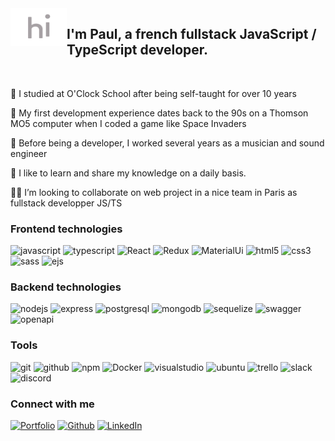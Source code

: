 <img src="img/hi+.gif" align="left" height="60" width="90" />

## I'm Paul, a french fullstack JavaScript / TypeScript developer.  

<br/>

🔭 I studied at O'Clock School after being self-taught for over 10 years

👾 My first development experience dates back to the 90s on a Thomson MO5 computer when I coded a game like Space Invaders

🎸 Before being a developer, I worked several years as a musician and sound engineer

🫱 I like to learn and share my knowledge on a daily basis.

👨‍💻 I’m looking to collaborate on web project in a nice team in Paris as fullstack developper JS/TS


### Frontend technologies

![javascript](https://img.shields.io/badge/JavaScript-F7DF1E?style=for-the-badge&logo=JavaScript&logoColor=000000) 
![typescript](https://img.shields.io/badge/TypeScript-0074d6?style=for-the-badge&logo=TypeScript&logoColor=ffffff) 
![React](https://img.shields.io/badge/React-61DAFB?style=for-the-badge&logo=React&logoColor=000000) 
![Redux](https://img.shields.io/badge/Redux-764ABC?style=for-the-badge&logo=Redux&logoColor=ffffff) 
![MaterialUi](https://img.shields.io/badge/Material&nbsp;UI-2c7fff?style=for-the-badge&logo=Materialui&logoColor=ffffff) 
![html5](https://img.shields.io/badge/HTML5-E34F26?style=for-the-badge&logo=HTML5&logoColor=ffffff) 
![css3](https://img.shields.io/badge/CSS3-1572B6?style=for-the-badge&logo=CSS3&logoColor=ffffff) 
![sass](https://img.shields.io/badge/Sass-CC6699?style=for-the-badge&logo=Sass&logoColor=ffffff) 
![ejs](https://img.shields.io/badge/%3C%25&nbsp;EJS-90a93a?style=for-the-badge)


### Backend technologies

![nodejs](https://img.shields.io/badge/Node.js-339933?style=for-the-badge&logo=Node.js&logoColor=ffffff) 
![express](https://img.shields.io/badge/Express-000000?style=for-the-badge&logo=Express&logoColor=ffffff) 
![postgresql](https://img.shields.io/badge/PostgreSQL-4169E1?style=for-the-badge&logo=PostgreSQL&logoColor=ffffff) 
![mongodb](https://img.shields.io/badge/MongoDB-47A248?style=for-the-badge&logo=MongoDB&logoColor=ffffff) 
![sequelize](https://img.shields.io/badge/Sequelize-52B0E7?style=for-the-badge&logo=Sequelize&logoColor=ffffff) 
![swagger](https://img.shields.io/badge/Swagger-85EA2D?style=for-the-badge&logo=Swagger&logoColor=000000) 
![openapi](https://img.shields.io/badge/OpenAPI-6BA539?style=for-the-badge&logo=OpenAPIInitiative&logoColor=ffffff)


### Tools

![git](https://img.shields.io/badge/Git-F05032?style=for-the-badge&logo=Git&logoColor=ffffff) 
![github](https://img.shields.io/badge/GitHub-181717?style=for-the-badge&logo=GitHub&logoColor=ffffff) 
![npm](https://img.shields.io/badge/npm-CB3837?style=for-the-badge&logo=npm&logoColor=ffffff) 
![Docker](https://img.shields.io/badge/Docker-468fff?style=for-the-badge&logo=Docker&logoColor=ffffff) 
![visualstudio](https://img.shields.io/badge/Visual&nbsp;Studio&nbsp;Code-007ACC?style=for-the-badge&logo=VisualStudioCode&logoColor=ffffff) 
![ubuntu](https://img.shields.io/badge/Ubuntu-E95420?style=for-the-badge&logo=Ubuntu&logoColor=ffffff) 
![trello](https://img.shields.io/badge/Trello-0052CC?style=for-the-badge&logo=Trello&logoColor=ffffff) 
![slack](https://img.shields.io/badge/Slack-4A154B?style=for-the-badge&logo=Slack&logoColor=ffffff) 
![discord](https://img.shields.io/badge/Discord-5865F2?style=for-the-badge&logo=Discord&logoColor=ffffff)


### Connect with me  

[![Portfolio](https://img.shields.io/badge/portfolio-%23414d55.svg?&style=for-the-badge&logo=About.me&logoColor=white)](https://www.paul-rigaudeau.dev)
[![Github](https://img.shields.io/badge/github-%2324292e.svg?&style=for-the-badge&logo=github&logoColor=white)](https://github.com/pololops)
[![LinkedIn](https://img.shields.io/badge/linkedin-%231E77B5.svg?&style=for-the-badge&logo=linkedin&logoColor=white)](https://linkedin.com/in/paul-rigaudeau)
